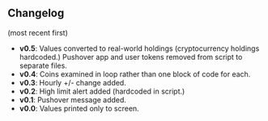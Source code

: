 ## Changelog
(most recent first)

* **v0.5**: Values converted to real-world holdings (cryptocurrency holdings hardcoded.) Pushover app and user tokens removed from script to separate files.
* **v0.4**: Coins examined in loop rather than one block of code for each.
* **v0.3**: Hourly +/- change added.
* **v0.2**: High limit alert added (hardcoded in script.)
* **v0.1**: Pushover message added.
* **v0.0**: Values printed only to screen.